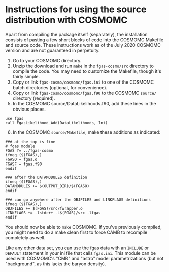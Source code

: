 # Instructions for using the source distribution with COSMOMC

Apart from compiling the package itself (separately), the installation consists of pasting a few short blocks of code into the COSMOMC Makefile and source code. These instructions work as of the July 2020 COSMOMC version and are not guaranteed in perpetuity.

1. Go to your COSMOMC directory.
2. Unzip the download and run `make` in the `fgas-cosmo/src` directory to compile the code. You may need to customize the Makefile, though it's fairly simple.
3. Copy or link `fgas-cosmo/cosmomc/fgas.ini` to one of the COSMOMC batch directories (optional, for convenience).
4. Copy or link `fgas-cosmo/cosmomc/fgas.f90` to the COSMOMC `source/` directory (required).
5. In the COSMOMC source/DataLikelihoods.f90, add these lines in the obvious places.
```
use fgas
call FgasLikelihood_Add(DataLikelihoods, Ini)
```
6. In the COSMOMC `source/Makefile`, make these additions as indicated:
```
### at the top is fine
# fgas module
FGAS ?= ../fgas-cosmo
ifneq ($(FGAS),)
FGASO = fgas.o
FGASF = fgas.f90
endif

### after the DATAMODULES definition
ifneq ($(FGAS),)
DATAMODULES += $(OUTPUT_DIR)/$(FGASO)
endif

### can go anywhere after the OBJFILES and LINKFLAGS definitions
ifneq ($(FGAS),)
OBJFILES += $(FGAS)/src/fwrapper.o
LINKFLAGS += -lstdc++ -L$(FGAS)/src -lfgas
endif
```

You should now be able to `make` COSMOMC. If you've previously compiled, you might need to do a make clean first to force CAMB to recompile completely as well.

Like any other data set, you can use the fgas data with an `INCLUDE` or `DEFAULT` statement in your ini file that calls `fgas.ini`. This module can be used with COSMOMC's "CMB" and "astro" model parametrizations (but not "background", as this lacks the baryon density).
